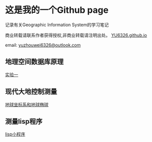# 这是我的一个Github page

记录有关Geographic Information System的学习笔记

商业转载请联系作者获得授权,非商业转载请注明出处。
[YU6326.github.io](https://YU6326.github.io)

email: yuzhouwei6326@outlook.com

## 地理空间数据库原理

[实验一](spatialDatabase/实验一报告.html)

## 现代大地控制测量

[地球坐标系和地球椭球](geodesy/chapter2.html)

## 测量lisp程序

[lisp小程序](lisp.md)